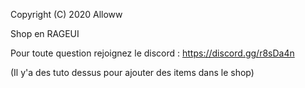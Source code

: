 Copyright (C) 2020 Alloww

Shop en RAGEUI

Pour toute question rejoignez le discord : https://discord.gg/r8sDa4n

(Il y'a des tuto dessus pour ajouter des items dans le shop)


